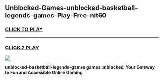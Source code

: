 
## Unblocked-Games-unblocked-basketball-legends-games-Play-Free-nit60
<h3>
<a href="https://premium76.site?title=unblocked-basketball-legends-games&ref=09A">CLICK TO PLAY</a></h3>
<hr>

<h3>
<a href="https://premium76.site?title=unblocked-basketball-legends-games&ref=09A">CLICK 2 PLAY</a>
  
</h3>

<a href="https://premium76.site?title=unblocked-basketball-legends-games&ref=09A"><img src="https://clearcache.store/games.png"></a>


**unblocked-basketball-legends-games games unblocked: Your Gateway to Fun and Accessible Online Gaming**
